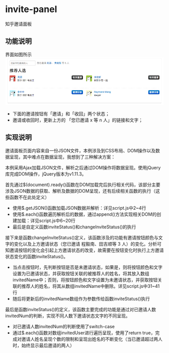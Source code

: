 # invite-panel
知乎邀请面板
## 功能说明
界面如图所示
![preview](preview.png)
- 下面的邀请按钮有「邀请」和「收回」两个状态；
- 邀请或收回时，更新上方的 「您已邀请 x 等 n 人」的链接和文字；
## 实现说明
邀请面板页面内容来自一份JSON文件，本例涉及到CSS布局、DOM操作以及数据呈现，其中难点在数据呈现，我想到了三种解决方案：

本例采用Ajax加载JSON文件，解析之后通过DOM操作将数据呈现。使用jQuery库完成DOM操作，jQuery版本为v1.11.3。

首先通过$(document).ready()函数在DOM加载完后执行相关代码，该部分主要涉及JSON数据的获取、解析及数据的DOM呈现，还有后续相关函数的执行（这些函数不在此处定义）
-  使用$.getJSON()函数加载JSON数据并解析：详见script.js中2~4行
-  使用$.each()函数遍历解析后的数据，通过append()方法实现相关DOM的创建加载：详见script.js中6~20行
-  最后是自定义函数inviteStatus()和changeInviteStatus()的执行
 
接下来是函数changeInviteStatus()定义，该函数涉及的功能有邀请按钮颜色与文字的变化以及上方邀请状态（您已邀请 程毅南、田吉顺等 3 人）的变化。分析可知邀请按钮的变化会引起上方邀请状态的改变，故需要在按钮变化时执行上方邀请状态变化的函数inviteStatus()。
-  当点击按钮时，先判断按钮是否是未邀请状态，如果是，则将按钮颜色和文字设置为已邀请状态，并获取按钮关联的被推荐人的姓名，将其放入数组invitedName中；否则，将按钮颜色和文字设置为未邀请状态，并获取按钮关联的推荐人的姓名，将其从数组invitedName中删除。详见script.js中31~41行
-  随后将更新后的invitedName数组作为参数传给函数inviteStatus()执行

最后是函数inviteStatus()的定义，该函数主要完成的功能是通过对已邀请人数invitedNum的判断，实现不同人数下邀请状态文字的不同呈现。
-  对已邀请人数invitedNum的判断使用了switch-case
-  通过$.each()函数对数组invitedUser进行遍历呈现，使用了return true，完成对邀请人姓名呈现个数的限制和呈现出姓名的不断变化（当已邀请超过两人时，始终显示最后邀请的两人）
